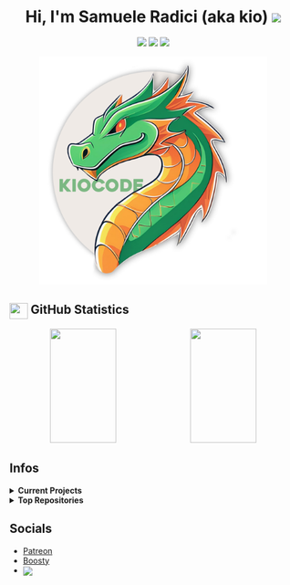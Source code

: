 <h1 align="center">
    Hi, I'm Samuele Radici (aka kio) <img src="https://user-images.githubusercontent.com/24259194/165423237-4c69cb8e-1ccb-4630-9f98-81291e10723b.gif" width="30px">
</h1>
<p align="center">
  <img src="https://komarev.com/ghpvc/?username=k-i-o&color=57a6e6&label=Views&logo=github&style=for-the-badge">
  <img src="https://img.shields.io/github/followers/k-i-o?label=Followers&color=52cca3&style=for-the-badge"/>
  <img src="https://img.shields.io/github/stars/k-i-o?label=Stars&color=f57676&style=for-the-badge"/>
</p>

<p align="center">
	<img src="https://github.com/k-i-o/k-i-o/blob/main/340143567-de927a90-8ff3-4010-bfb3-7ea938b41ac2.png" width="400px"> 
</p>

<!-- https://kiocode.com -->
## <img align="center" src="https://user-images.githubusercontent.com/24259194/165718575-df34c1f7-2651-414c-b98d-e5f9a72cd4e8.svg" width="32" height="28"/> GitHub Statistics

<p align="center">
	<img width="48%" height="200px" src="https://github-readme-stats.vercel.app/api?username=k-i-o&theme=github_dark&bg_color=2d333b&icon_color=fbe6a4&title_color=e28d21&text_color=fff&show_icons=true&hide_border=true&include_all_commits=true&rank_icon=github&count_private=true"/>
	<img width="48%" height="200px" src="https://github-readme-streak-stats.herokuapp.com/?user=k-i-o&theme=github-dark-blue&hide_border=true&background=2d333b&title=57a6e6&ring=fbe6a4&fire=f57676&sideNums=67a6e6&dates=a6a6a6&currStreakLabel=e6e6e6&sideLabels=e6e6e6&stroke=797C82&include_all_commits=true&count_private=true"/>
</p>

## Infos

<details>
	<summary><b>Current Projects</b></summary>
	<ul>
		<li><a href="https://gores.pro">BetterGores</a> <a href="https://store.steampowered.com/app/412220/DDNet">DDNet</a></li>
		<li><a href="https://github.com/k-i-o/IL2CPPBaseByKio">Improve IL2CPP Cheat Base</a> <a href="https://www.patreon.com/kiocode">Patreon</a>/<a href="https://boosty.to/kiocode">Boosty</a></li>
		<li><a href="https://github.com/k-i-o/AndroidCheatsBaseByKio">Android Cheat Base</a> <a href="https://www.patreon.com/kiocode">Patreon</a>/<a href="https://boosty.to/kiocode">Boosty</a></li>
		<li><a href="https://github.com/k-i-o/UEBaseByKio">Unreal Cheat Base</a> <a href="https://www.patreon.com/kiocode">Patreon</a>/<a href="https://boosty.to/kiocode">Boosty</a></li>
	</ul>
</details>
<details>
	<summary><b>Top Repositories</b></summary>
	<p align="left">
		<a href="https://github.com/k-i-o/IL2CPPBaseByKio">
		  <img align="center" src="https://github-readme-stats.vercel.app/api/pin/?username=k-i-o&repo=IL2CPPBaseByKio&theme=github_dark&bg_color=2d333b&icon_color=fbe6a4&title_color=e28d21&text_color=fff&hide_border=true" />
		</a>
		<a href="https://github.com/k-i-o/AndroidCheatsBaseByKio">
		  <img align="center" src="https://github-readme-stats.vercel.app/api/pin/?username=k-i-o&repo=AndroidCheatsBaseByKio&theme=github_dark&bg_color=2d333b&icon_color=fbe6a4&title_color=e28d21&text_color=fff&hide_border=true" />
		</a>
		<a href="https://github.com/k-i-o/UEBaseByKio">
		  <img align="center" src="https://github-readme-stats.vercel.app/api/pin/?username=k-i-o&repo=UEBaseByKio&theme=github_dark&bg_color=2d333b&icon_color=fbe6a4&title_color=e28d21&text_color=fff&hide_border=true" />
		</a>
		<a href="https://github.com/k-i-o/CChat.TW">
		  <img align="center" src="https://github-readme-stats.vercel.app/api/pin/?username=k-i-o&repo=CChat.TW&theme=github_dark&bg_color=2d333b&icon_color=fbe6a4&title_color=e28d21&text_color=fff&hide_border=true" />
		</a>
	</p>
</details>



## Socials

<ul>
	<li><a href="https://www.patreon.com/kiocode">Patreon</a></li>
	<li><a href="https://boosty.to/kiocode">Boosty</a></li>
	<li><a href="https://discord.com/users/418137276799909908"><img align="center" src="https://lanyard.cnrad.dev/api/418137276799909908?hideStatus=true&bg=409260" /></a></li>
</ul>
